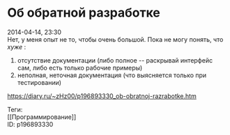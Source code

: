 Об обратной разработке
=======================

   
 2014-04-14, 23:30   
  Нет, у меня опыт не то, чтобы очень большой. Пока не могу понять, что  *хуже*  :   
   
 1) отсутствие документации (либо полное -- раскрывай интерфейс сам, либо есть только рабочие примеры)   
 2) неполная, неточная документация (что выясняется только при тестировании)   
    
 <https://diary.ru/~zHz00/p196893330_ob-obratnoj-razrabotke.htm>   
   
 Теги:   
 [[Программирование]]   
 ID: p196893330